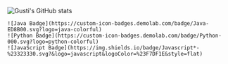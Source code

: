 ![Gusti's GitHub stats](https://github-readme-stats.vercel.app/api?username=Gustibimo&show_icons=true&count_private=true&theme=great-gatsby) </br>

    ![Java Badge](https://custom-icon-badges.demolab.com/badge/Java-ED8B00.svg?logo=java-colorful)
    ![Python Badge](https://custom-icon-badges.demolab.com/badge/Python-000.svg?logo=python-colorful)
    ![JavaScript Badge](https://img.shields.io/badge/Javascript*-%23323330.svg?&logo=javascript&logoColor=%23F7DF1E&style=flat)



